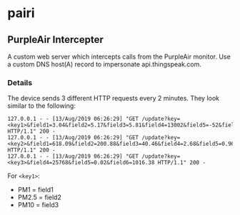 # pairi


## PurpleAir Intercepter

A custom web server which intercepts calls from the PurpleAir monitor. Use a custom DNS host(A) record to impersonate api.thingspeak.com.



### Details

The device sends 3 different HTTP requests every 2 minutes. They look similar to the following:

```
127.0.0.1 - - [13/Aug/2019 06:26:29] "GET /update?key=<key1>&field1=3.04&field2=5.17&field3=5.81&field4=13002&field5=-52&field6=89&field7=31&field8=5.17 HTTP/1.1" 200 -
127.0.0.1 - - [13/Aug/2019 06:26:29] "GET /update?key=<key2>&field1=618.09&field2=200.88&field3=40.46&field4=2.68&field5=0.96&field6=0.53&field7=3.04&field8=5.81 HTTP/1.1" 200 -
127.0.0.1 - - [13/Aug/2019 06:26:29] "GET /update?key=<key3>&field4=25768&field5=0.02&field6=1016.38 HTTP/1.1" 200 -
```

For `<key1>`: 
* PM1 = field1
* PM2.5 = field2
* PM10 = field3

